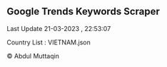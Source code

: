 

## Google Trends Keywords Scraper 
 
Last Update 21-03-2023 , 22:53:07

Country List :
VIETNAM.json



© Abdul Muttaqin 
